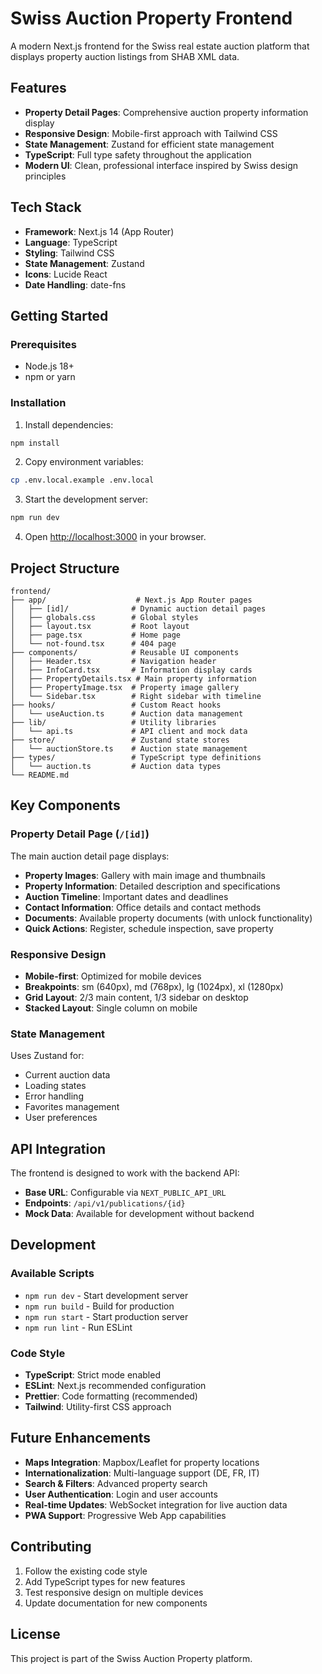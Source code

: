 # Swiss Auction Property Frontend

A modern Next.js frontend for the Swiss real estate auction platform that displays property auction listings from SHAB XML data.

## Features

- **Property Detail Pages**: Comprehensive auction property information display
- **Responsive Design**: Mobile-first approach with Tailwind CSS
- **State Management**: Zustand for efficient state management
- **TypeScript**: Full type safety throughout the application
- **Modern UI**: Clean, professional interface inspired by Swiss design principles

## Tech Stack

- **Framework**: Next.js 14 (App Router)
- **Language**: TypeScript
- **Styling**: Tailwind CSS
- **State Management**: Zustand
- **Icons**: Lucide React
- **Date Handling**: date-fns

## Getting Started

### Prerequisites

- Node.js 18+ 
- npm or yarn

### Installation

1. Install dependencies:
```bash
npm install
```

2. Copy environment variables:
```bash
cp .env.local.example .env.local
```

3. Start the development server:
```bash
npm run dev
```

4. Open [http://localhost:3000](http://localhost:3000) in your browser.

## Project Structure

```
frontend/
├── app/                    # Next.js App Router pages
│   ├── [id]/              # Dynamic auction detail pages
│   ├── globals.css        # Global styles
│   ├── layout.tsx         # Root layout
│   ├── page.tsx           # Home page
│   └── not-found.tsx      # 404 page
├── components/            # Reusable UI components
│   ├── Header.tsx         # Navigation header
│   ├── InfoCard.tsx       # Information display cards
│   ├── PropertyDetails.tsx # Main property information
│   ├── PropertyImage.tsx  # Property image gallery
│   └── Sidebar.tsx        # Right sidebar with timeline
├── hooks/                 # Custom React hooks
│   └── useAuction.ts      # Auction data management
├── lib/                   # Utility libraries
│   └── api.ts             # API client and mock data
├── store/                 # Zustand state stores
│   └── auctionStore.ts    # Auction state management
├── types/                 # TypeScript type definitions
│   └── auction.ts         # Auction data types
└── README.md
```

## Key Components

### Property Detail Page (`/[id]`)

The main auction detail page displays:

- **Property Images**: Gallery with main image and thumbnails
- **Property Information**: Detailed description and specifications
- **Auction Timeline**: Important dates and deadlines
- **Contact Information**: Office details and contact methods
- **Documents**: Available property documents (with unlock functionality)
- **Quick Actions**: Register, schedule inspection, save property

### Responsive Design

- **Mobile-first**: Optimized for mobile devices
- **Breakpoints**: sm (640px), md (768px), lg (1024px), xl (1280px)
- **Grid Layout**: 2/3 main content, 1/3 sidebar on desktop
- **Stacked Layout**: Single column on mobile

### State Management

Uses Zustand for:
- Current auction data
- Loading states
- Error handling
- Favorites management
- User preferences

## API Integration

The frontend is designed to work with the backend API:

- **Base URL**: Configurable via `NEXT_PUBLIC_API_URL`
- **Endpoints**: `/api/v1/publications/{id}`
- **Mock Data**: Available for development without backend

## Development

### Available Scripts

- `npm run dev` - Start development server
- `npm run build` - Build for production
- `npm run start` - Start production server
- `npm run lint` - Run ESLint

### Code Style

- **TypeScript**: Strict mode enabled
- **ESLint**: Next.js recommended configuration
- **Prettier**: Code formatting (recommended)
- **Tailwind**: Utility-first CSS approach

## Future Enhancements

- **Maps Integration**: Mapbox/Leaflet for property locations
- **Internationalization**: Multi-language support (DE, FR, IT)
- **Search & Filters**: Advanced property search
- **User Authentication**: Login and user accounts
- **Real-time Updates**: WebSocket integration for live auction data
- **PWA Support**: Progressive Web App capabilities

## Contributing

1. Follow the existing code style
2. Add TypeScript types for new features
3. Test responsive design on multiple devices
4. Update documentation for new components

## License

This project is part of the Swiss Auction Property platform.
